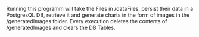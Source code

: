 Running this programm will take the Files in /dataFiles, persist their data in a PostgresQL DB, retrieve it and generate charts in the form of images in the /generatedImages folder. Every execution deletes the contents of /generatedImages and clears the DB Tables.
